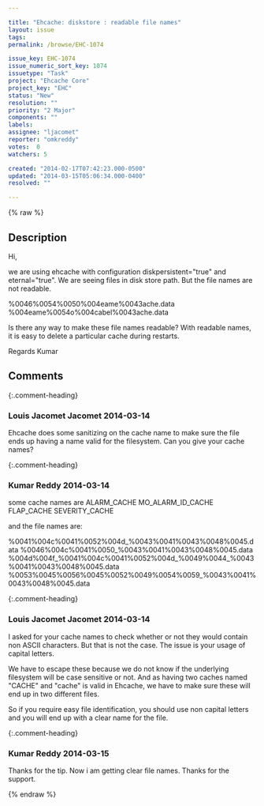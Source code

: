 ```yaml
---

title: "Ehcache: diskstore : readable file names"
layout: issue
tags: 
permalink: /browse/EHC-1074

issue_key: EHC-1074
issue_numeric_sort_key: 1074
issuetype: "Task"
project: "Ehcache Core"
project_key: "EHC"
status: "New"
resolution: ""
priority: "2 Major"
components: ""
labels: 
assignee: "ljacomet"
reporter: "omkreddy"
votes:  0
watchers: 5

created: "2014-02-17T07:42:23.000-0500"
updated: "2014-03-15T05:06:34.000-0400"
resolved: ""

---
```




{% raw %}



## Description

<div markdown="1" class="description">

Hi,

we are using ehcache with configuration diskpersistent="true" and eternal="true".
We are seeing files in disk store path. But the file names are not readable.

%0046%0054%0050%004eame%0043ache.data
%004eame%0054o%004cabel%0043ache.data

Is there any way to make these file names readable? With readable names, it is easy to delete a particular cache during restarts.


Regards
Kumar 

</div>

## Comments


{:.comment-heading}
### **Louis Jacomet Jacomet** <span class="date">2014-03-14</span>

<div markdown="1" class="comment">

Ehcache does some sanitizing on the cache name to make sure the file ends up having a name valid for the filesystem.
Can you give your cache names?

</div>


{:.comment-heading}
### **Kumar Reddy** <span class="date">2014-03-14</span>

<div markdown="1" class="comment">

some cache names are
  ALARM\_CACHE
  MO\_ALARM\_ID\_CACHE
  FLAP\_CACHE
  SEVERITY\_CACHE

and the file names are:

%0041%004c%0041%0052%004d\_%0043%0041%0043%0048%0045.data
%0046%004c%0041%0050\_%0043%0041%0043%0048%0045.data
%004d%004f\_%0041%004c%0041%0052%004d\_%0049%0044\_%0043%0041%0043%0048%0045.data
%0053%0045%0056%0045%0052%0049%0054%0059\_%0043%0041%0043%0048%0045.data




</div>


{:.comment-heading}
### **Louis Jacomet Jacomet** <span class="date">2014-03-14</span>

<div markdown="1" class="comment">

I asked for your cache names to check whether or not they would contain non ASCII characters. But that is not the case. 
The issue is your usage of capital letters.

We have to escape these because we do not know if the underlying filesystem will be case sensitive or not.
And as having two caches named "CACHE" and "cache" is valid in Ehcache, we have to make sure these will end up in two different files.

So if you require easy file identification, you should use non capital letters and you will end up with a clear name for the file.

</div>


{:.comment-heading}
### **Kumar Reddy** <span class="date">2014-03-15</span>

<div markdown="1" class="comment">

Thanks for the tip. Now i am getting clear file names.
Thanks for the support.

</div>



{% endraw %}
